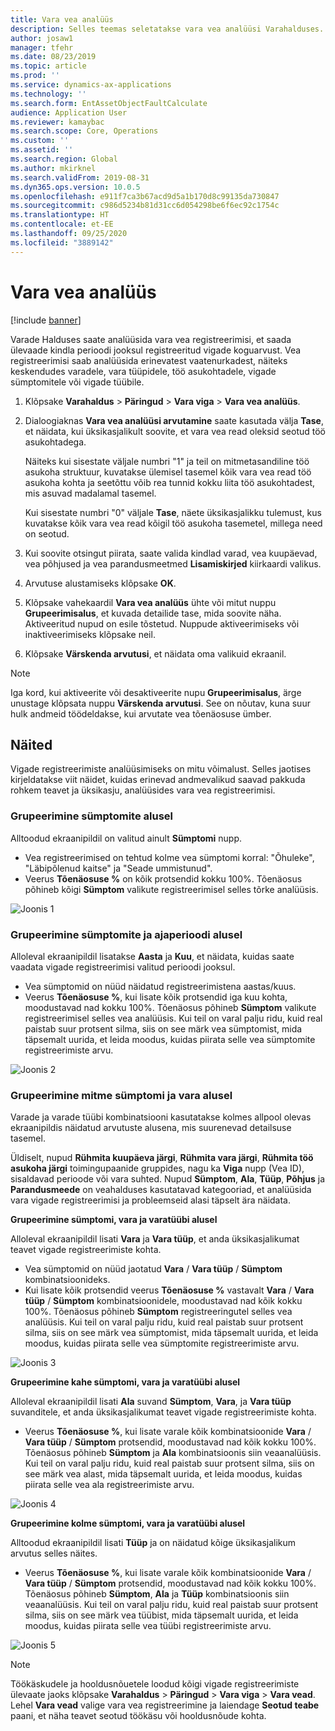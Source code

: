 ```yaml
---
title: Vara vea analüüs
description: Selles teemas seletatakse vara vea analüüsi Varahalduses.
author: josaw1
manager: tfehr
ms.date: 08/23/2019
ms.topic: article
ms.prod: ''
ms.service: dynamics-ax-applications
ms.technology: ''
ms.search.form: EntAssetObjectFaultCalculate
audience: Application User
ms.reviewer: kamaybac
ms.search.scope: Core, Operations
ms.custom: ''
ms.assetid: ''
ms.search.region: Global
ms.author: mkirknel
ms.search.validFrom: 2019-08-31
ms.dyn365.ops.version: 10.0.5
ms.openlocfilehash: e911f7ca3b67acd9d5a1b170d8c99135da730847
ms.sourcegitcommit: c986d5234b81d31cc6d054298be6f6ec92c1754c
ms.translationtype: HT
ms.contentlocale: et-EE
ms.lasthandoff: 09/25/2020
ms.locfileid: "3889142"
---
```

# <a name="asset-fault-analysis"></a>Vara vea analüüs

[!include [banner](../../includes/banner.md)]

 

Varade Halduses saate analüüsida vara vea registreerimisi, et saada ülevaade kindla perioodi jooksul registreeritud vigade koguarvust. Vea registreerimisi saab analüüsida erinevatest vaatenurkadest, näiteks keskendudes varadele, vara tüüpidele, töö asukohtadele, vigade sümptomitele või vigade tüübile.

1. Klõpsake **Varahaldus** > **Päringud** > **Vara viga** > **Vara vea analüüs**.

2. Dialoogiaknas **Vara vea analüüsi arvutamine** saate kasutada välja **Tase**, et näidata, kui üksikasjalikult soovite, et vara vea read oleksid seotud töö asukohtadega. 

    Näiteks kui sisestate väljale numbri "1" ja teil on mitmetasandiline töö asukoha struktuur, kuvatakse ülemisel tasemel kõik vara vea read töö asukoha kohta ja seetõttu võib rea tunnid kokku liita töö asukohtadest, mis asuvad madalamal tasemel. 
        
    Kui sisestate numbri "0" väljale **Tase**, näete üksikasjalikku tulemust, kus kuvatakse kõik vara vea read kõigil töö asukoha tasemetel, millega need on seotud.

3. Kui soovite otsingut piirata, saate valida kindlad varad, vea kuupäevad, vea põhjused ja vea parandusmeetmed **Lisamiskirjed** kiirkaardi valikus.

4. Arvutuse alustamiseks klõpsake **OK**.

5. Klõpsake vahekaardil **Vara vea analüüs** ühte või mitut nuppu **Grupeerimisalus**, et kuvada detailide tase, mida soovite näha. Aktiveeritud nupud on esile tõstetud. Nuppude aktiveerimiseks või inaktiveerimiseks klõpsake neil.

6. Klõpsake **Värskenda arvutusi**, et näidata oma valikuid ekraanil. 

>[!NOTE]
>Iga kord, kui aktiveerite või desaktiveerite nupu **Grupeerimisalus**, ärge unustage klõpsata nuppu **Värskenda arvutusi**. See on nõutav, kuna suur hulk andmeid töödeldakse, kui arvutate vea tõenäosuse ümber.

## <a name="examples"></a>Näited

Vigade registreerimiste analüüsimiseks on mitu võimalust. Selles jaotises kirjeldatakse viit näidet, kuidas erinevad andmevalikud saavad pakkuda rohkem teavet ja üksikasju, analüüsides vara vea registreerimisi.

### <a name="group-by-symptoms"></a>Grupeerimine sümptomite alusel

Alltoodud ekraanipildil on valitud ainult **Sümptomi** nupp.

- Vea registreerimised on tehtud kolme vea sümptomi korral: "Õhuleke", "Läbipõlenud kaitse" ja "Seade ummistunud".  
- Veerus **Tõenäosuse %** on kõik protsendid kokku 100%. Tõenäosus põhineb kõigi **Sümptom** valikute registreerimisel selles tõrke analüüsis.

![Joonis 1](media/06-controlling-and-reporting.png)

### <a name="group-by-symptoms-and-time-period"></a>Grupeerimine sümptomite ja ajaperioodi alusel

Alloleval ekraanipildil lisatakse **Aasta** ja **Kuu**, et näidata, kuidas saate vaadata vigade registreerimisi valitud perioodi jooksul.

- Vea sümptomid on nüüd näidatud registreerimistena aastas/kuus.  
- Veerus **Tõenäosuse %**, kui lisate kõik protsendid iga kuu kohta, moodustavad nad kokku 100%. Tõenäosus põhineb **Sümptom** valikute registreerimisel selles vea analüüsis. Kui teil on varal palju ridu, kuid real paistab suur protsent silma, siis on see märk vea sümptomist, mida täpsemalt uurida, et leida moodus, kuidas piirata selle vea sümptomite registreerimiste arvu.

![Joonis 2](media/07-controlling-and-reporting.png)

### <a name="group-by-multiple-symptoms-and-assets"></a>Grupeerimine mitme sümptomi ja vara alusel

Varade ja varade tüübi kombinatsiooni kasutatakse kolmes allpool olevas ekraanipildis näidatud arvutuste alusena, mis suurenevad detailsuse tasemel.  

Üldiselt, nupud **Rühmita kuupäeva järgi**, **Rühmita vara järgi**, **Rühmita töö asukoha järgi** toimingupaanide gruppides, nagu ka **Viga** nupp (Vea ID), sisaldavad perioode või vara suhted. Nupud **Sümptom**, **Ala**, **Tüüp**, **Põhjus** ja **Parandusmeede** on veahalduses kasutatavad kategooriad, et analüüsida vara vigade registreerimisi ja probleemseid alasi täpselt ära näidata.  

**Grupeerimine sümptomi, vara ja varatüübi alusel**

Alloleval ekraanipildil lisati **Vara** ja **Vara tüüp**, et anda üksikasjalikumat teavet vigade registreerimiste kohta.

- Vea sümptomid on nüüd jaotatud **Vara** / **Vara tüüp** / **Sümptom** kombinatsioonideks.  
- Kui lisate kõik protsendid veerus **Tõenäosuse %** vastavalt **Vara** / **Vara tüüp** / **Sümptom** kombinatsioonidele, moodustavad nad kõik kokku 100%. Tõenäosus põhineb **Sümptom** registreeringutel selles vea analüüsis. Kui teil on varal palju ridu, kuid real paistab suur protsent silma, siis on see märk vea sümptomist, mida täpsemalt uurida, et leida moodus, kuidas piirata selle vea sümptomite registreerimiste arvu.

![Joonis 3](media/08-controlling-and-reporting.png)

**Grupeerimine kahe sümptomi, vara ja varatüübi alusel**

Alloleval ekraanipildil lisati **Ala** suvand **Sümptom**, **Vara**, ja **Vara tüüp** suvanditele, et anda üksikasjalikumat teavet vigade registreerimiste kohta.

- Veerus **Tõenäosuse %**, kui lisate varale kõik kombinatsioonide **Vara** / **Vara tüüp** / **Sümptom** protsendid, moodustavad nad kõik kokku 100%. Tõenäosus põhineb **Sümptom** ja **Ala** kombinatsioonis siin veaanalüüsis. Kui teil on varal palju ridu, kuid real paistab suur protsent silma, siis on see märk vea alast, mida täpsemalt uurida, et leida moodus, kuidas piirata selle vea ala registreerimiste arvu.  

![Joonis 4](media/09-controlling-and-reporting.png)

**Grupeerimine kolme sümptomi, vara ja varatüübi alusel**

Alltoodud ekraanipildil lisati **Tüüp** ja on näidatud kõige üksikasjalikum arvutus selles näites.
 
- Veerus **Tõenäosuse %**, kui lisate varale kõik kombinatsioonide **Vara** / **Vara tüüp** / **Sümptom** protsendid, moodustavad nad kõik kokku 100%. Tõenäosus põhineb **Sümptom**, **Ala** ja **Tüüp** kombinatsioonis siin veaanalüüsis. Kui teil on varal palju ridu, kuid real paistab suur protsent silma, siis on see märk vea tüübist, mida täpsemalt uurida, et leida moodus, kuidas piirata selle vea tüübi registreerimiste arvu.

![Joonis 5](media/10-controlling-and-reporting.png)


>[!NOTE]
>Töökäskudele ja hooldusnõuetele loodud kõigi vigade registreerimiste ülevaate jaoks klõpsake **Varahaldus** > **Päringud** > **Vara viga** > **Vara vead**. Lehel **Vara vead** valige vara vea registreerimine ja laiendage **Seotud teabe** paani, et näha teavet seotud töökäsu või hooldusnõude kohta.

